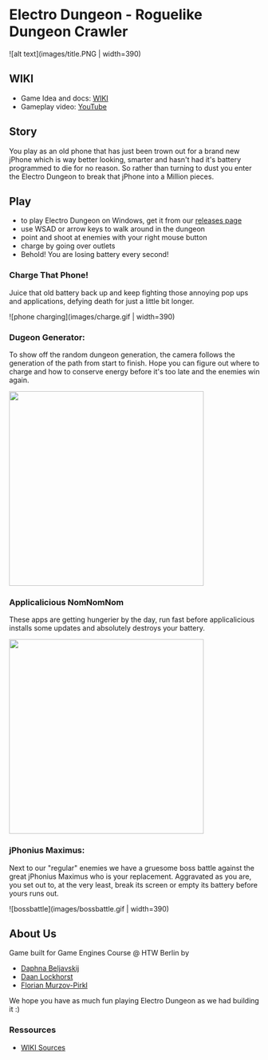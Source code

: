 # Electro Dungeon - Roguelike Dungeon Crawler

![alt text](images/title.PNG | width=390)
## WIKI

* Game Idea and docs: [WIKI](https://github.com/daaning/GT2roguelike/wiki/Spielidee:-Electro-Dungeon)
* Gameplay video: [YouTube](https://youtu.be/g7ZBKINKmYg)
## Story

You play as an old phone that has just been trown out for a brand new jPhone which is way better looking, smarter and hasn't had it's battery programmed to die for no reason. So rather than turning to dust you enter the Electro Dungeon to break that jPhone into a Million pieces. 

## Play 
- to play Electro Dungeon on Windows, get it from our [releases page](https://github.com/daaning/GT2unrealElectroDungeon/releases)
- use WSAD or arrow keys to walk around in the dungeon 
- point and shoot at enemies with your right mouse button
- charge by going over outlets
- Behold! You are losing battery every second!

### Charge That Phone!
Juice that old battery back up and keep fighting those annoying pop ups and applications, defying death for just a little bit longer.

![phone charging](images/charge.gif | width=390)

### Dugeon Generator:
To show off the random dungeon generation, the camera follows the generation of the path from start to finish. Hope you can figure out where to charge and how to conserve energy before it's too late and the enemies win again.

<img src="https://github.com/daaning/GT2roguelike/blob/main/Assets/GIFs/startbildschrim.gif" width="390" />

### Applicalicious NomNomNom
These apps are getting hungerier by the day, run fast before applicalicious installs some updates and absolutely destroys your battery.

<img src="https://github.com/daaning/GT2roguelike/blob/main/Assets/GIFs/akkufresser.gif" width="390" />

### jPhonius Maximus:
Next to our "regular" enemies we have a gruesome boss battle against the great jPhonius Maximus who is your replacement. Aggravated as you are, you set out to, at the very least, break its screen or empty its battery before yours runs out.

![bossbattle](images/bossbattle.gif | width=390)

## About Us

Game built for Game Engines Course @ HTW Berlin by
* [Daphna Beljavskij](https://github.com/DaphiFluffi)
* [Daan Lockhorst](https://github.com/daaning)
* [Florian Murzov-Pirkl](https://github.com/loxer)


We hope you have as much fun playing Electro Dungeon as we had building it :)

### Ressources
* [WIKI Sources](https://github.com/daaning/GT2roguelike/wiki/sources)


